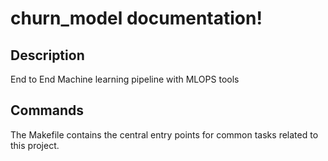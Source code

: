 # churn_model documentation!

## Description

End to End Machine learning pipeline with MLOPS tools

## Commands

The Makefile contains the central entry points for common tasks related to this project.

